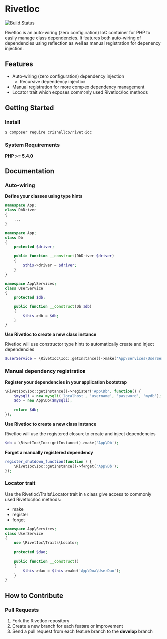 # RivetIoc

[![Build Status](https://travis-ci.org/crishellco/rivet-ioc.svg?branch=master)](https://travis-ci.org/crishellco/rivet-ioc)

RivetIoc is an auto-wiring (zero configuration) IoC container for PHP to easily manage class dependencies. It features both auto-wiring of dependencies using reflection as well as manual registration for depenency injection.

## Features

* Auto-wiring (zero configuration) dependency injection
  * Recursive dependency injection
* Manual registration for more complex dependency management
* Locator trait which exposes commonly used RivetIoc\Ioc methods

## Getting Started

### Install

````
$ composer require crishellco/rivet-ioc
````

### System Requirements

**PHP >= 5.4.0**

## Documentation

### Auto-wiring

**Define your classes using type hints**

````php
namespace App;
class DbDriver
{
    ...
}
````
````php
namespace App;
class Db
{
    protected $driver;

    public function __construct(DbDriver $driver)
    {
        $this->driver = $driver;
    }
}
````
````php
namespace App\Services;
class UserService
{
    protected $db;

    public function __construct(Db $db)
    {
        $this->db = $db;
    }
}
````

**Use RivetIoc to create a new class instance**

RivetIoc will use constructor type hints to automatically create and inject dependencies

````php
$userService = \RivetIoc\Ioc::getInstance()->make('App\Services\UserService');
````

### Manual dependency registration

**Register your dependencies in your application bootstrap**

````php
\RivetIoc\Ioc::getInstance()->register('App\Db', function() {
    $mysqli = new mysqli('localhost', 'username', 'password', 'mydb');
    $db = new App\Db($mysqli);
    
    return $db;
});
````

**Use RivetIoc to create a new class instance**

RivetIoc will use the registered closure to create and inject dependencies

````php
$db = \RivetIoc\Ioc::getInstance()->make('App\Db');
````

**Forget a manually registered dependency**

````php
register_shutdown_function(function() {
    \RivetIoc\Ioc::getInstance()->forget('App\Db');
});
````

### Locator trait

Use the RivetIoc\Traits\Locator trait in a class give access to commonly used RivetIoc\Ioc methods:

* make
* register
* forget

````php
namespace App\Services;
class UserService
{
    use \RivetIoc\Traits\Locator;
    
    protected $dao;
    
    public function __construct()
    {
        $this->dao = $this->make('App\Doa\UserDao');
    }
}
````

## How to Contribute

### Pull Requests

1. Fork the RivetIoc repository
2. Create a new branch for each feature or improvement
3. Send a pull request from each feature branch to the **develop** branch
